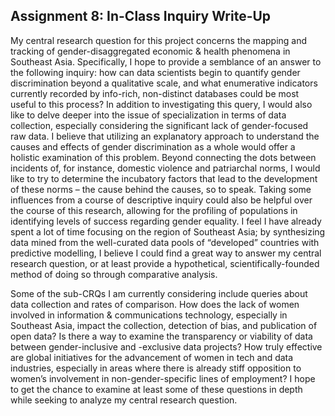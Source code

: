 ## Assignment 8: In-Class Inquiry Write-Up
  My central research question for this project concerns the mapping and tracking of gender-disaggregated economic & health phenomena in Southeast Asia. Specifically, I hope to provide a semblance of an answer to the following inquiry: how can data scientists begin to quantify gender discrimination beyond a qualitative scale, and what enumerative indicators currently recorded by info-rich, non-distinct databases could be most useful to this process? In addition to investigating this query, I would also like to delve deeper into the issue of specialization in terms of data collection, especially considering the significant lack of gender-focused raw data. I believe that utilizing an explanatory approach to understand the causes and effects of gender discrimination as a whole would offer a holistic examination of this problem. Beyond connecting the dots between incidents of, for instance, domestic violence and patriarchal norms, I would like to try to determine the incubatory factors that lead to the development of these norms – the cause behind the causes, so to speak. Taking some influences from a course of descriptive inquiry could also be helpful over the course of this research, allowing for the profiling of populations in identifying levels of success regarding gender equality. I feel I have already spent a lot of time focusing on the region of Southeast Asia; by synthesizing data mined from the well-curated data pools of “developed” countries with predictive modelling, I believe I could find a great way to answer my central research question, or at least provide a hypothetical, scientifically-founded method of doing so through comparative analysis. 
  
   Some of the sub-CRQs I am currently considering include queries about data collection and rates of comparison. How does the lack of women involved in information & communications technology, especially in Southeast Asia, impact the collection, detection of bias, and publication of open data? Is there a way to examine the transparency or viability of data between gender-inclusive and -exclusive data projects? How truly effective are global initiatives for the advancement of women in tech and data industries, especially in areas where there is already stiff opposition to women’s involvement in non-gender-specific lines of employment? I hope to get the chance to examine at least some of these questions in depth while seeking to analyze my central research question. 

